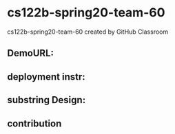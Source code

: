 # cs122b-spring20-team-60
cs122b-spring20-team-60 created by GitHub Classroom

## DemoURL:


## deployment instr:


## substring Design:


## contribution
